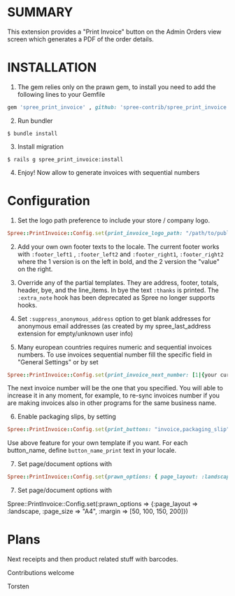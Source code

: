 SUMMARY
=======

This extension provides a "Print Invoice" button on the Admin Orders view screen which generates a PDF of the order details.


INSTALLATION
============

1. The gem relies only on the prawn gem, to install you need to add the following lines to your Gemfile

  ```ruby
  gem 'spree_print_invoice' , github: 'spree-contrib/spree_print_invoice', branch: '2-4-stable'
  ```

2. Run bundler

  ```shell
  $ bundle install
  ```

3. Install migration

  ```shell
  $ rails g spree_print_invoice:install
  ```

4. Enjoy! Now allow to generate invoices with sequential numbers


Configuration
==============

1. Set the logo path preference to include your store / company logo.

  ```ruby
  Spree::PrintInvoice::Config.set(print_invoice_logo_path: "/path/to/public/images/company-logo.png")
  ```

2. Add your own own footer texts to the locale. The current footer works with `:footer_left1` , `:footer_left2` and `:footer_right1`, `:footer_right2` where the 1 version is on the left in bold, and the 2 version the "value" on the right.

3. Override any of the partial templates. They are address, footer, totals, header, bye, and the line_items. In bye the text `:thanks` is printed. The `:extra_note` hook has been deprecated as Spree no longer supports hooks.

4. Set `:suppress_anonymous_address` option to get blank addresses for anonymous email addresses (as created by my spree_last_address extension for empty/unknown user info)

5. Many european countries requires numeric and sequential invoices numbers. To use invoices sequential number fill the specific field in "General Settings" or by set

  ```ruby
  Spree::PrintInvoice::Config.set(print_invoice_next_number: [1|{your current next invoice number}])
  ```

 The next invoice number will be the one that you specified. You will able to increase it in any moment, for example, to re-sync invoices number if you are making invoices also in other programs for the same business name.

6. Enable packaging slips, by setting

  ```ruby
  Spree::PrintInvoice::Config.set(print_buttons: "invoice,packaging_slip")  #comma separated list
  ```

 Use above feature for your own template if you want. For each button_name, define `button_name_print` text in your locale.

7. Set page/document options with

  ```ruby
  Spree::PrintInvoice::Config.set(prawn_options: { page_layout: :landscape, page_size: "A4", margin: [50, 100, 150, 200] })
  ```

7. Set page/document options with

  Spree::PrintInvoice::Config.set(:prawn_options => {:page_layout => :landscape, :page_size => "A4", :margin => [50, 100, 150, 200]})

Plans
=====
Next receipts and then product related stuff with barcodes.


Contributions welcome

Torsten
